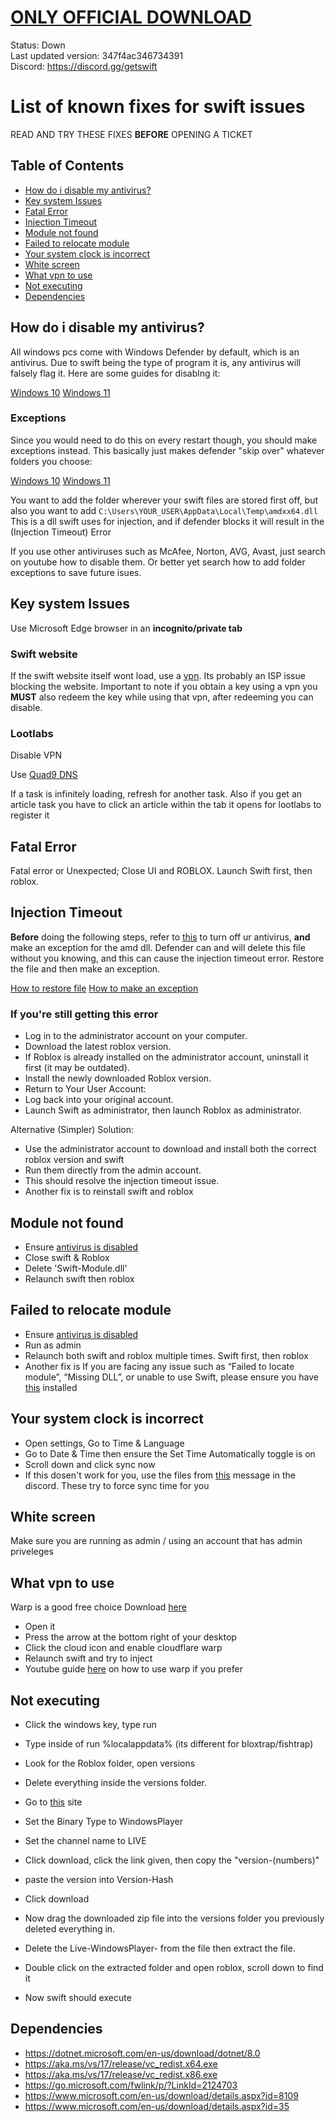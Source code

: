 # [ONLY OFFICIAL DOWNLOAD](https://getswift.gg/)<br/>

Status: Down<br/>
Last updated version: 347f4ac346734391<br/>
Discord: https://discord.gg/getswift<br/>

# List of known fixes for swift issues  
READ AND TRY THESE FIXES **BEFORE** OPENING A TICKET

## Table of Contents
- [How do i disable my antivirus?](#how-do-i-disable-my-antivirus)
- [Key system Issues](#key-system-issues)
- [Fatal Error](#fatal-error)
- [Injection Timeout](#injection-timeout)
- [Module not found](#module-not-found)
- [Failed to relocate module](#failed-to-relocate-module)
- [Your system clock is incorrect](#your-system-clock-is-incorrect)
- [White screen](#white-screen)
- [What vpn to use](#what-vpn-to-use)
- [Not executing](#not-executing)
- [Dependencies](#dependencies)

## How do i disable my antivirus?

All windows pcs come with Windows Defender by default, which is an antivirus. Due to swift being the type of program it is, any antivirus will falsely flag it.
Here are some guides for disablng it:

[Windows 10](https://www.youtube.com/watch?v=1GgtAxWxhMQ)
[Windows 11](https://www.youtube.com/watch?v=o0OTed9c_GQ)

### Exceptions

Since you would need to do this on every restart though, you should make exceptions instead. This basically just makes defender "skip over" whatever folders you choose:

[Windows 10](https://www.youtube.com/watch?v=BonLkFNnO9w)
[Windows 11](https://www.youtube.com/watch?v=zGiNGnX5dYg)

You want to add the folder wherever your swift files are stored first off, but also you want to add `C:\Users\YOUR_USER\AppData\Local\Temp\amdxx64.dll`
This is a dll swift uses for injection, and if defender blocks it will result in the (Injection Timeout) Error

If you use other antiviruses such as McAfee, Norton, AVG, Avast, just search on youtube how to disable them. Or better yet search how to add folder exceptions to save future isues.

## Key system Issues
Use Microsoft Edge browser in an **incognito/private tab**

### Swift website

If the swift website itself wont load, use a [vpn](#what-vpn-to-use). Its probably an ISP issue blocking the website. Important to note if you obtain a key using a vpn you **MUST** also redeem the key while using that vpn, after redeeming you can disable.

### Lootlabs

Disable VPN

Use [Quad9 DNS](https://youtube.com/watch?v=aujUl3yt6nM)

If a task is infinitely loading, refresh for another task. Also if you get an article task you have to click an article within the tab it opens for lootlabs to register it

## Fatal Error
Fatal error or Unexpected; Close UI and ROBLOX. Launch Swift first, then roblox.

## Injection Timeout

**Before** doing the following steps, refer to [this](#how-do-i-disable-my-antivirus) to turn off ur antivirus, **and** make an exception for the amd dll. Defender can and will delete this file without you knowing, and this can cause the injection timeout error. Restore the file and then make an exception.

[How to restore file](https://www.youtube.com/watch?v=EWaw1XZJj58)
[How to make an exception](#exceptions)

### If you're still getting this error

- Log in to the administrator account on your computer.
- Download the latest roblox version.
- If Roblox is already installed on the administrator account, uninstall it first (it may be outdated).
- Install the newly downloaded Roblox version.
- Return to Your User Account:
- Log back into your original account.
- Launch Swift as administrator, then launch Roblox as administrator.

Alternative (Simpler) Solution:
- Use the administrator account to download and install both the correct roblox version and swift
- Run them directly from the admin account.
- This should resolve the injection timeout issue.
- Another fix is to reinstall swift and roblox

## Module not found
- Ensure [antivirus is disabled](#how-do-i-disable-my-antivirus)
- Close swift & Roblox
- Delete 'Swift-Module.dll'
- Relaunch swift then roblox


## Failed to relocate module
- Ensure [antivirus is disabled](#how-do-i-disable-my-antivirus)
- Run as admin
- Relaunch both swift and roblox multiple times. Swift first, then roblox
- Another fix is If you are facing any issue such as “Failed to locate module”, “Missing DLL”, or unable to use Swift, please ensure you have [this](https://aka.ms/vs/17/release/vc_redist.x64.exe) installed

## Your system clock is incorrect
- Open settings, Go to Time & Language
- Go to Date & Time then ensure the Set Time Automatically toggle is on
- Scroll down and click sync now
- If this dosen't work for you, use the files from [this](https://discord.com/channels/868278834821230613/1245586098797678685/1358443560927498280) message in the discord. These try to force sync time for you

## White screen
Make sure you are running as admin / using an account that has admin priveleges

## What vpn to use
Warp is a good free choice
Download [here](https://1.1.1.1/)

- Open it
- Press the arrow at the bottom right of your desktop
- Click the cloud icon and enable cloudflare warp
- Relaunch swift and try to inject
- Youtube guide [here](https://www.youtube.com/watch?v=PQHv5wnePS4) on how to use warp if you prefer

## Not executing
- Click the windows key, type run
- Type inside of run %localappdata% (its different for bloxtrap/fishtrap)
- Look for the Roblox folder, open versions
- Delete everything inside the versions folder.

- Go to [this](https://rdd.latte.to) site
- Set the Binary Type to WindowsPlayer
- Set the channel name to LIVE
- Click download, click the link given, then copy the "version-(numbers)"
- paste the version into Version-Hash
- Click download

- Now drag the downloaded zip file into the versions folder you previously deleted everything in.
- Delete the Live-WindowsPlayer- from the file then extract the file.
- Double click on the extracted folder and open roblox, scroll down to find it
- Now swift should execute

## Dependencies
- https://dotnet.microsoft.com/en-us/download/dotnet/8.0
- https://aka.ms/vs/17/release/vc_redist.x64.exe
- https://aka.ms/vs/17/release/vc_redist.x86.exe
- https://go.microsoft.com/fwlink/p/?LinkId=2124703
- https://www.microsoft.com/en-us/download/details.aspx?id=8109
- https://www.microsoft.com/en-us/download/details.aspx?id=35

